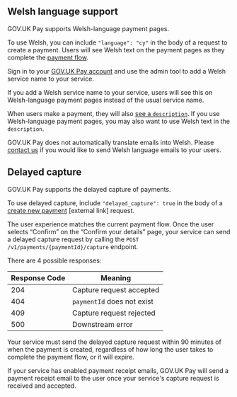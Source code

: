 ## Welsh language support 

GOV.UK Pay supports Welsh-language payment pages. 

To use Welsh, you can include `"language": "cy"` in the body of
a request to create a payment. Users will see Welsh text on the payment
pages as they complete the [payment flow](/payment_flow_overview).  

Sign in to your [GOV.UK Pay
account](https://selfservice.payments.service.gov.uk/login) and use the admin
tool to add a Welsh service name to your service.  

If you add a Welsh service
name to your service, users will see this on Welsh-language payment pages instead of the
usual service name.  

When users make a payment, they will also [see a
`description`](/payment_flow_overview/#making-a-payment). If you use Welsh-language
payment pages, you may also want to use Welsh text in the
`description`.  

GOV.UK Pay does not automatically translate emails into Welsh. Please [contact
us](/support_contact_and_more_information) if you would like to send Welsh language emails to your users.

## Delayed capture

GOV.UK Pay supports the delayed capture of payments.

To use delayed capture, include `"delayed_capture": true` in the body of a [create new payment](https://gds-payments.gelato.io/api-explorer/gov-uk-pay-api/versions/1.0.2/general/create-new-payment) [external link] request.

The user experience matches the current payment flow. Once the user selects “Confirm” on the “Confirm your details” page, your service can send a delayed capture request by calling the `POST /v1/payments/{paymentId}/capture` endpoint.

There are 4 possible responses:

| Response Code  | Meaning                    |
| -------------- | -------------------------- |
|204             | Capture request accepted   |
|404             | `paymentId` does not exist |
|409             | Capture request rejected   |
|500             | Downstream error           |

Your service must send the delayed capture request within 90 minutes of when the payment is created, regardless of how long the user takes to complete the payment flow, or it will expire.

If your service has enabled payment receipt emails, GOV.UK Pay will send a payment receipt email to the user once your service's capture request is received and accepted.
